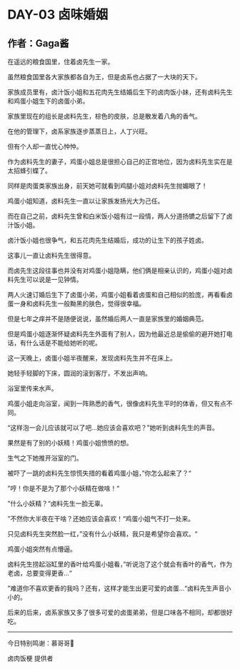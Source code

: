 # DAY-03 卤味婚姻

## 作者：Gaga酱

在遥远的粮食国里，住着卤先生一家。

虽然粮食国里各大家族都各自为王，但是卤系也占据了一大块的天下。

家族成员里有，卤汁饭小姐和五花肉先生结婚后生下的卤肉饭小妹，还有卤料先生和鸡蛋小姐生下的卤蛋小弟。

家族里现在的组长是卤料先生，棕色的皮肤，总是散发着八角的香气。

在他的管理下，卤系家族逐步蒸蒸日上，人丁兴旺。

但有个人却一直忧心忡忡。

作为卤料先生的妻子，鸡蛋小姐总是很担心自己的正宫地位，因为卤料先生实在是太招蜂引蝶了。

同样是肉蛋类家族出身，前天她可就看到鸡腿小姐对卤料先生抛媚眼了！

鸡蛋小姐知道，卤料先生一直以让家族发扬光大为己任。

而在自己之前，卤料先生曾和白米饭小姐有过一段情，两人分道扬镳之后留下了卤汁饭小姐。

卤汁饭小姐也很争气，和五花肉先生结婚后，成功的让生下的孩子姓卤。

这事儿一直让卤料先生很得意。

而卤先生这段往事也并没有对鸡蛋小姐隐瞒，他们俩是相亲认识的，鸡蛋小姐对卤料先生可以说是一见钟情。

两人火速订婚后生下了卤蛋小弟，鸡蛋小姐看着卤蛋和自己相似的脸庞，再看看卤蛋一身和卤料先生一般黝黑的肤色，觉得很幸福。

但是七年之痒并不是随便说说，虽然婚后两人一直是家族里的婚姻典范。

但是鸡蛋小姐逐渐怀疑卤料先生外面有了别人，因为他最近总是偷偷的避开她打电话，有什么话是不能给她听的呢。

这一天晚上，卤蛋小姐半夜醒来，发现卤料先生并不在床上。

她轻手轻脚的下床，圆润的滚到客厅，不发出声响。

浴室里传来水声。

鸡蛋小姐走向浴室，闻到一阵熟悉的香气，很像卤料先生平时的体香，但又有点不同。

“这样泡一会儿应该就可以了吧...她应该会喜欢吧？”她听到卤料先生的声音。

果然是有了别的小妖精！鸡蛋小姐愤愤的想。

生气之下她推开浴室的门。

被吓了一跳的卤料先生惊慌失措的看着鸡蛋小姐，”你怎么起来了？“

”哼！你是不是为了那个小妖精在做啥！“

”什么小妖精？“卤料先生一脸无辜。

”不然你大半夜在干啥？还她应该会喜欢！“鸡蛋小姐气不打一处来。

只见卤料先生突然脸一红，”没有什么小妖精，我只是希望你会喜欢。“

鸡蛋小姐突然有点懵逼。

卤料先生捞起浴缸里的香叶给鸡蛋小姐看，”听说泡了这个就会有香叶的香气，作为老卤，总要变得更香...“

”难道你不喜欢更香的我吗？还有，这样才能生出更可爱的卤蛋...“卤料先生声音小小的。

后来的后来，卤系家族又多了很多可爱的卤蛋弟弟，但是口味各不相同，却都很好吃。

***

今日特别鸣谢：慕哥哥🌸

卤肉饭梗 提供者
